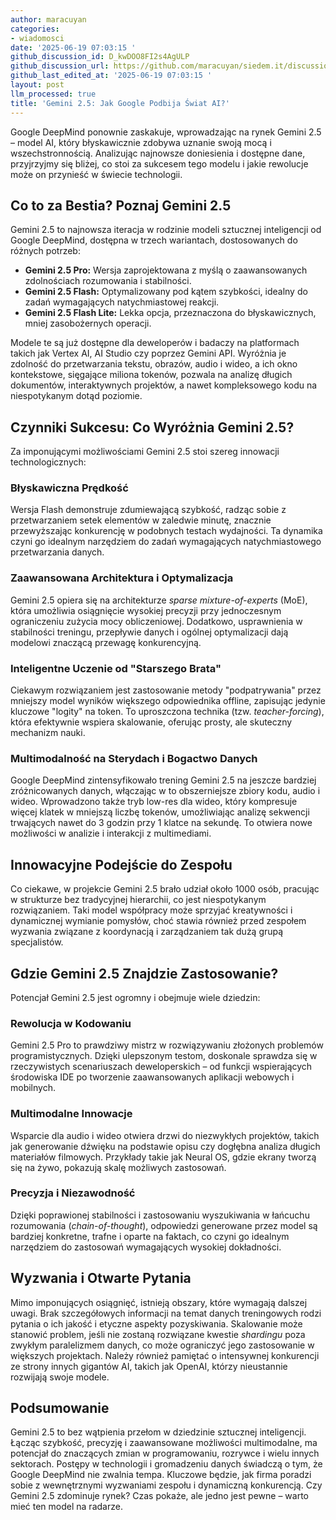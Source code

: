 ```yaml
---
author: maracuyan
categories:
- wiadomosci
date: '2025-06-19 07:03:15 '
github_discussion_id: D_kwDOO8FI2s4AgULP
github_discussion_url: https://github.com/maracuyan/siedem.it/discussions/27
github_last_edited_at: '2025-06-19 07:03:15 '
layout: post
llm_processed: true
title: 'Gemini 2.5: Jak Google Podbija Świat AI?'
---
```


Google DeepMind ponownie zaskakuje, wprowadzając na rynek Gemini 2.5 – model AI, który błyskawicznie zdobywa uznanie swoją mocą i wszechstronnością. Analizując najnowsze doniesienia i dostępne dane, przyjrzyjmy się bliżej, co stoi za sukcesem tego modelu i jakie rewolucje może on przynieść w świecie technologii.

## Co to za Bestia? Poznaj Gemini 2.5

Gemini 2.5 to najnowsza iteracja w rodzinie modeli sztucznej inteligencji od Google DeepMind, dostępna w trzech wariantach, dostosowanych do różnych potrzeb:

*   **Gemini 2.5 Pro:** Wersja zaprojektowana z myślą o zaawansowanych zdolnościach rozumowania i stabilności.
*   **Gemini 2.5 Flash:** Optymalizowany pod kątem szybkości, idealny do zadań wymagających natychmiastowej reakcji.
*   **Gemini 2.5 Flash Lite:** Lekka opcja, przeznaczona do błyskawicznych, mniej zasobożernych operacji.

Modele te są już dostępne dla deweloperów i badaczy na platformach takich jak Vertex AI, AI Studio czy poprzez Gemini API. Wyróżnia je zdolność do przetwarzania tekstu, obrazów, audio i wideo, a ich okno kontekstowe, sięgające miliona tokenów, pozwala na analizę długich dokumentów, interaktywnych projektów, a nawet kompleksowego kodu na niespotykanym dotąd poziomie.

## Czynniki Sukcesu: Co Wyróżnia Gemini 2.5?

Za imponującymi możliwościami Gemini 2.5 stoi szereg innowacji technologicznych:

### Błyskawiczna Prędkość

Wersja Flash demonstruje zdumiewającą szybkość, radząc sobie z przetwarzaniem setek elementów w zaledwie minutę, znacznie przewyższając konkurencję w podobnych testach wydajności. Ta dynamika czyni go idealnym narzędziem do zadań wymagających natychmiastowego przetwarzania danych.

### Zaawansowana Architektura i Optymalizacja

Gemini 2.5 opiera się na architekturze *sparse mixture-of-experts* (MoE), która umożliwia osiągnięcie wysokiej precyzji przy jednoczesnym ograniczeniu zużycia mocy obliczeniowej. Dodatkowo, usprawnienia w stabilności treningu, przepływie danych i ogólnej optymalizacji dają modelowi znaczącą przewagę konkurencyjną.

### Inteligentne Uczenie od "Starszego Brata"

Ciekawym rozwiązaniem jest zastosowanie metody "podpatrywania" przez mniejszy model wyników większego odpowiednika offline, zapisując jedynie kluczowe "logity" na token. To uproszczona technika (tzw. *teacher-forcing*), która efektywnie wspiera skalowanie, oferując prosty, ale skuteczny mechanizm nauki.

### Multimodalność na Sterydach i Bogactwo Danych

Google DeepMind zintensyfikowało trening Gemini 2.5 na jeszcze bardziej zróżnicowanych danych, włączając w to obszerniejsze zbiory kodu, audio i wideo. Wprowadzono także tryb low-res dla wideo, który kompresuje więcej klatek w mniejszą liczbę tokenów, umożliwiając analizę sekwencji trwających nawet do 3 godzin przy 1 klatce na sekundę. To otwiera nowe możliwości w analizie i interakcji z multimediami.

## Innowacyjne Podejście do Zespołu

Co ciekawe, w projekcie Gemini 2.5 brało udział około 1000 osób, pracując w strukturze bez tradycyjnej hierarchii, co jest niespotykanym rozwiązaniem. Taki model współpracy może sprzyjać kreatywności i dynamicznej wymianie pomysłów, choć stawia również przed zespołem wyzwania związane z koordynacją i zarządzaniem tak dużą grupą specjalistów.

## Gdzie Gemini 2.5 Znajdzie Zastosowanie?

Potencjał Gemini 2.5 jest ogromny i obejmuje wiele dziedzin:

### Rewolucja w Kodowaniu

Gemini 2.5 Pro to prawdziwy mistrz w rozwiązywaniu złożonych problemów programistycznych. Dzięki ulepszonym testom, doskonale sprawdza się w rzeczywistych scenariuszach deweloperskich – od funkcji wspierających środowiska IDE po tworzenie zaawansowanych aplikacji webowych i mobilnych.

### Multimodalne Innowacje

Wsparcie dla audio i wideo otwiera drzwi do niezwykłych projektów, takich jak generowanie dźwięku na podstawie opisu czy dogłębna analiza długich materiałów filmowych. Przykłady takie jak Neural OS, gdzie ekrany tworzą się na żywo, pokazują skalę możliwych zastosowań.

### Precyzja i Niezawodność

Dzięki poprawionej stabilności i zastosowaniu wyszukiwania w łańcuchu rozumowania (*chain-of-thought*), odpowiedzi generowane przez model są bardziej konkretne, trafne i oparte na faktach, co czyni go idealnym narzędziem do zastosowań wymagających wysokiej dokładności.

## Wyzwania i Otwarte Pytania

Mimo imponujących osiągnięć, istnieją obszary, które wymagają dalszej uwagi. Brak szczegółowych informacji na temat danych treningowych rodzi pytania o ich jakość i etyczne aspekty pozyskiwania. Skalowanie może stanowić problem, jeśli nie zostaną rozwiązane kwestie *shardingu* poza zwykłym paralelizmem danych, co może ograniczyć jego zastosowanie w większych projektach. Należy również pamiętać o intensywnej konkurencji ze strony innych gigantów AI, takich jak OpenAI, którzy nieustannie rozwijają swoje modele.

## Podsumowanie

Gemini 2.5 to bez wątpienia przełom w dziedzinie sztucznej inteligencji. Łącząc szybkość, precyzję i zaawansowane możliwości multimodalne, ma potencjał do znaczących zmian w programowaniu, rozrywce i wielu innych sektorach. Postępy w technologii i gromadzeniu danych świadczą o tym, że Google DeepMind nie zwalnia tempa. Kluczowe będzie, jak firma poradzi sobie z wewnętrznymi wyzwaniami zespołu i dynamiczną konkurencją. Czy Gemini 2.5 zdominuje rynek? Czas pokaże, ale jedno jest pewne – warto mieć ten model na radarze.
